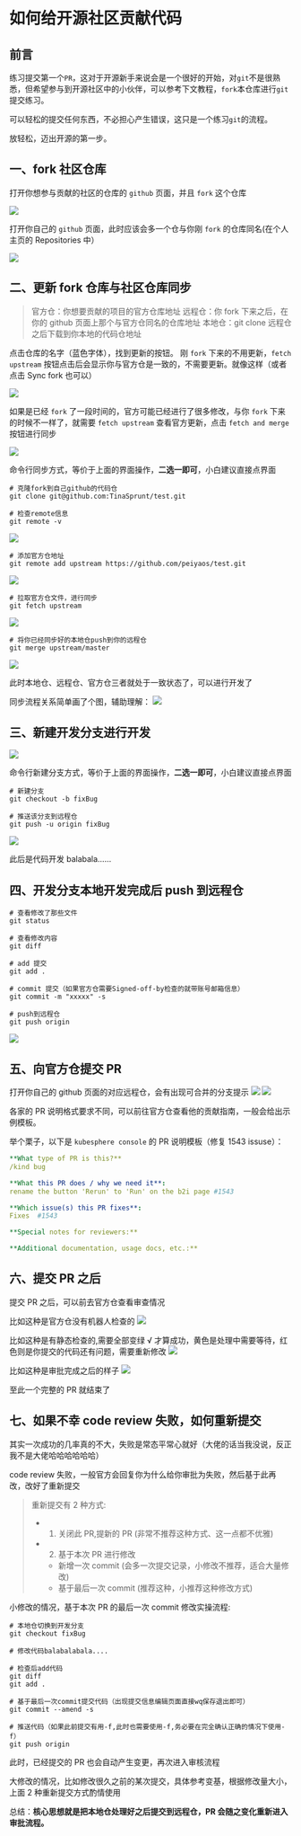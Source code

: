 # 如何给开源社区贡献代码

## 前言

练习提交第一个`PR`，这对于开源新手来说会是一个很好的开始，对`git`不是很熟悉，但希望参与到开源社区中的小伙伴，可以参考下文教程，`fork`本仓库进行`git`提交练习。

可以轻松的提交任何东西，不必担心产生错误，这只是一个练习`git`的流程。

放轻松，迈出开源的第一步。

## 一、fork 社区仓库

打开你想参与贡献的社区的仓库的 `github` 页面，并且 `fork` 这个仓库

![](./image/1.png)

打开你自己的 `github` 页面，此时应该会多一个仓与你刚 `fork` 的仓库同名(在个人主页的 Repositories 中）

![](./image/2.png)

## 二、更新 fork 仓库与社区仓库同步

> 官方仓：你想要贡献的项目的官方仓库地址
> 远程仓：你 fork 下来之后，在你的 github 页面上那个与官方仓同名的仓库地址
> 本地仓：git clone 远程仓之后下载到你本地的代码仓地址

点击仓库的名字（蓝色字体），找到更新的按钮。
刚 `fork` 下来的不用更新，`fetch upstream` 按钮点击后会显示你与官方仓是一致的，不需要更新。就像这样（或者点击 Sync fork 也可以）

![](./image/3.png)

如果是已经 `fork` 了一段时间的，官方可能已经进行了很多修改，与你 `fork` 下来的时候不一样了，就需要 `fetch upstream` 查看官方更新，点击 `fetch and merge` 按钮进行同步

![](./image/4.png)

命令行同步方式，等价于上面的界面操作，**二选一即可**，小白建议直接点界面

```git
# 克隆fork到自己github的代码仓
git clone git@github.com:TinaSprunt/test.git

# 检查remote信息
git remote -v
```

![](./image/5.png)

```git
# 添加官方仓地址
git remote add upstream https://github.com/peiyaos/test.git
```

![](./image/6.png)

```git
# 拉取官方仓文件，进行同步
git fetch upstream
```

![](./image/7.png)

```git
# 将你已经同步好的本地仓push到你的远程仓
git merge upstream/master
```

![](./image/8.png)

此时本地仓、远程仓、官方仓三者就处于一致状态了，可以进行开发了

同步流程关系简单画了个图，辅助理解：
![](./image/9.png)

## 三、新建开发分支进行开发

![](./image/10.png)

命令行新建分支方式，等价于上面的界面操作，**二选一即可**，小白建议直接点界面

```git
# 新建分支
git checkout -b fixBug

# 推送该分支到远程仓
git push -u origin fixBug
```

![](./image/11.png)

此后是代码开发 balabala……

## 四、开发分支本地开发完成后 push 到远程仓

```git
# 查看修改了那些文件
git status

# 查看修改内容
git diff

# add 提交
git add .

# commit 提交（如果官方仓需要Signed-off-by检查的就带账号邮箱信息）
git commit -m "xxxxx" -s

# push到远程仓
git push origin
```

![](./image/12.png)

## 五、向官方仓提交 PR

打开你自己的 github 页面的对应远程仓，会有出现可合并的分支提示
![](./image/13.png)
![](./image/14.png)

各家的 PR 说明格式要求不同，可以前往官方仓查看他的贡献指南，一般会给出示例模板。

举个栗子，以下是 `kubesphere console` 的 PR 说明模板（修复 1543 issuse）：

```yaml
**What type of PR is this?**
/kind bug

**What this PR does / why we need it**:
rename the button 'Rerun' to 'Run' on the b2i page #1543

**Which issue(s) this PR fixes**:
Fixes  #1543

**Special notes for reviewers:**

**Additional documentation, usage docs, etc.:**

```

## 六、提交 PR 之后

提交 PR 之后，可以前去官方仓查看审查情况

比如这种是官方仓没有机器人检查的
![](./image/15.png)

比如这种是有静态检查的,需要全部变绿 √ 才算成功，黄色是处理中需要等待，红色则是你提交的代码还有问题，需要重新修改
![](./image/16.png)

比如这种是审批完成之后的样子
![](./image/17.png)

至此一个完整的 PR 就结束了

## 七、如果不幸 code review 失败，如何重新提交

其实一次成功的几率真的不大，失败是常态平常心就好（大佬的话当我没说，反正我不是大佬哈哈哈哈哈哈）

code review 失败，一般官方会回复你为什么给你审批为失败，然后基于此再改，改好了重新提交

> 重新提交有 2 种方式:
>
> - 1. 关闭此 PR,提新的 PR (非常不推荐这种方式、这一点都不优雅)
> - 2. 基于本次 PR 进行修改
>   - 新增一次 commit (会多一次提交记录，小修改不推荐，适合大量修改)
>   - 基于最后一次 commit (推荐这种，小推荐这种修改方式)

小修改的情况，基于本次 PR 的最后一次 commit 修改实操流程:

```git
# 本地仓切换到开发分支
git checkout fixBug

# 修改代码balabalabala....

# 检查后add代码
git diff
git add .

# 基于最后一次commit提交代码（出现提交信息编辑页面直接wq保存退出即可）
git commit --amend -s

# 推送代码（如果此前提交有用-f,此时也需要使用-f,务必要在完全确认正确的情况下使用-f）
git push origin
```

此时，已经提交的 PR 也会自动产生变更，再次进入审核流程

大修改的情况，比如修改很久之前的某次提交，具体参考变基，根据修改量大小，上面 2 种重新提交方式酌情使用

总结：**核心思想就是把本地仓处理好之后提交到远程仓，PR 会随之变化重新进入审批流程。**

